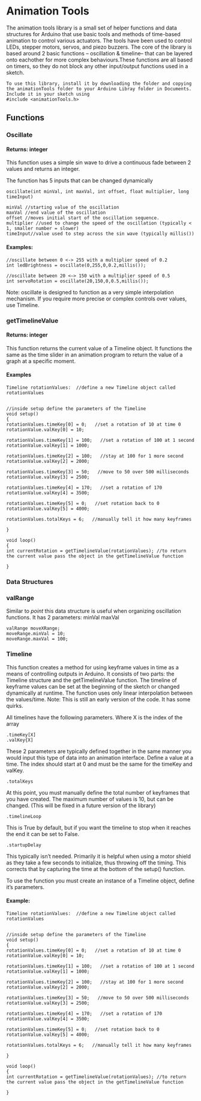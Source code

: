 # Animation Tools

The animation tools library is a small set of helper functions and data structures for Arduino that use basic tools and methods of time-based animation to control various actuators.  The tools have been used to control LEDs, stepper motors, servos, and piezo buzzers.  The core of the library is based around 2 basic functions – oscillation & timeline– that can be layered onto eachother for more complex behaviours.These functions are all based on timers, so they do not block any other input/output functions used in a sketch.

```arduino
To use this library, install it by downloading the folder and copying the animationTools folder to your Arduino Libray folder in Documents. Include it in your sketch using
#include <animationTools.h>
```

## Functions

### Oscillate
#### Returns: integer
This function uses a simple sin wave to drive a continuous fade between 2 values and returns an integer.

The function has 5 inputs that can be changed dynamically
```arduino
oscillate(int minVal, int maxVal, int offset, float multiplier, long timeInput)

minVal //starting value of the oscillation
maxVal //end value of the oscillation
offset //moves initial start of the oscillation sequence. 
multiplier //used to change the speed of the oscillation (typically < 1, smaller number = slower)
timeInput//value used to step across the sin wave (typically millis())
```

#### Examples:

```arduino 
//oscillate between 0 <-> 255 with a multiplier speed of 0.2
int ledBrightness = oscillate(0,255,0,0.2,millis());

//oscillate between 20 <–> 150 with a multiplier speed of 0.5 
int servoRotation = oscillate(20,150,0,0.5,millis()); 
```


Note: oscillate is designed to function as a very simple interpolation mechanism. If you require more precise or complex controls over values, use Timeline.

### getTimelineValue
#### Returns: integer
This function returns the current value of a Timeline object. It functions the same as the time slider in an animation program to return the value of a graph at a specific moment.

#### Examples

```arduino
Timeline rotationValues:  //define a new Timeline object called rotationValues


//inside setup define the parameters of the Timeline
void setup()
{
rotationValues.timeKey[0] = 0;   //set a rotation of 10 at time 0
rotationValue.valKey[0] = 10;

rotationValues.timeKey[1] = 100;   //set a rotation of 100 at 1 second
rotationValue.valKey[1] = 1000;

rotationValues.timeKey[2] = 100;   //stay at 100 for 1 more second
rotationValue.valKey[2] = 2000;

rotationValues.timeKey[3] = 50;   //move to 50 over 500 milliseconds
rotationValue.valKey[3] = 2500;

rotationValues.timeKey[4] = 170;   //set a rotation of 170
rotationValue.valKey[4] = 3500;

rotationValues.timeKey[5] = 0;   //set rotation back to 0
rotationValue.valKey[5] = 4000;

rotationValues.totalKeys = 6;   //manually tell it how many keyframes

}

void loop()
{
int currentRotation = getTimelineValue(rotationValues); //to return the current value pass the object in the getTimelineValue function

} 
```
### Data Structures


### valRange
Similar to *point* this data structure is useful when organizing oscillation functions. It has 2 parameters: minVal maxVal

```arduino
valRange moveXRange;
moveRange.minVal = 10;
moveRange.maxVal = 100;
```


### Timeline
This function creates a method for using keyframe values in time as a means of controlling outputs in Arduino.  It consists of two parts: the Timeline structure and the getTimelineValue function.  The timeline of keyframe values can be set at the beginning of the sketch or changed dynamically at runtime. The function uses only linear interpolation between the values/time. Note: This is still an early version of the code. It has some quirks.

All timelines have the following parameters. Where X is the index of the array
```
.timeKey[X]  
.valKey{X]
```
These 2 parameters are typically defined together in the same manner you would input this type of data into an animation interface.  Define a value at a time.   The index should start at 0 and must be the same for the timeKey and valKey.
```
.totalKeys
```
At this point, you must manually define the total number of keyframes that you have created.  The maximum number of values is 10, but can be changed. (This will be fixed in a future version of the library)
```
.timelineLoop
```
This is True by default, but if you want the timeline to stop when it reaches the end it can be set to False.
```
.startupDelay
```
This typically isn’t needed. Primarily it is helpful when using a motor shield as they take a few seconds to initialize, thus throwing off the timing.  This corrects that by capturing the time at the bottom of the setup() function.


To use the function you must create an instance of a Timeline object, define it’s parameters.

#### Example:

```arduino
Timeline rotationValues:  //define a new Timeline object called rotationValues


//inside setup define the parameters of the Timeline
void setup()
{
rotationValues.timeKey[0] = 0;   //set a rotation of 10 at time 0
rotationValue.valKey[0] = 10;

rotationValues.timeKey[1] = 100;   //set a rotation of 100 at 1 second
rotationValue.valKey[1] = 1000;

rotationValues.timeKey[2] = 100;   //stay at 100 for 1 more second
rotationValue.valKey[2] = 2000;

rotationValues.timeKey[3] = 50;   //move to 50 over 500 milliseconds
rotationValue.valKey[3] = 2500;

rotationValues.timeKey[4] = 170;   //set a rotation of 170
rotationValue.valKey[4] = 3500;

rotationValues.timeKey[5] = 0;   //set rotation back to 0
rotationValue.valKey[5] = 4000;

rotationValues.totalKeys = 6;   //manually tell it how many keyframes

}

void loop()
{
int currentRotation = getTimelineValue(rotationValues); //to return the current value pass the object in the getTimelineValue function

} 
```











